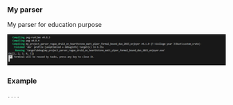 ### My parser

My parser for education purpose

![alternative text](src\resources\image.jpg)

### Example

```rust
....
```
